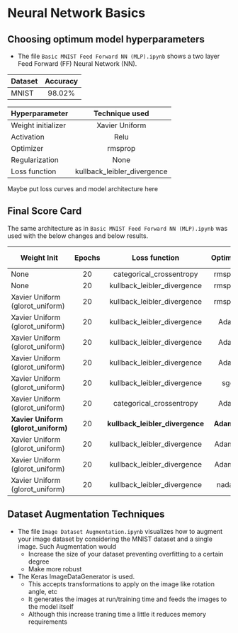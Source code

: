 # Neural Network Basics

## Choosing optimum model hyperparameters 

* The file ```Basic MNIST Feed Forward NN (MLP).ipynb``` shows a two layer Feed Forward (FF) Neural Network (NN).

| Dataset        | Accuracy           |
| ------------- |:-------------:|
| MNIST | 98.02%      |

| Hyperparameter        | Technique used           |
| ------------- |:-------------:|
| Weight initializer      | Xavier Uniform |
| Activation  | Relu      |
| Optimizer | rmsprop      |
| Regularization | None      |
| Loss function | kullback_leibler_divergence      |

Maybe put loss curves and model architecture here

## Final Score Card

The same architecture as in ```Basic MNIST Feed Forward NN (MLP).ipynb``` was used with the below changes and below results.

| Weight Init        | Epochs        | Loss function       | Optimizer        | Activation        | Batch Size        | Regularization        | Accuracy           |
| ------------- |:-------------:|:-------------:|:-------------:|:-------------:|:-------------:|:-------------:|:-------------:|
| None | 20      | categorical_crossentropy      | rmsprop      | relu      | 256      | None      | 98.20 |
| None | 20      | kullback_leibler_divergence      | rmsprop      | relu      | 256      | None      | 98.02 |
| Xavier Uniform (glorot_uniform) | 20      | kullback_leibler_divergence      | rmsprop      | relu      | 256      | Dropout(0.5); Dropout(0.5)  | 98.43 |
| Xavier Uniform (glorot_uniform) | 20      | kullback_leibler_divergence      | Adam      | relu      | 256      | Dropout(0.5); Dropout(0.5)     | 98.51 |
| Xavier Uniform (glorot_uniform) | 20      | kullback_leibler_divergence      | Adam      | relu      |  300      |kernel_regularizer=regularizers.l2(0.01); kernel_regularizer=regularizers.l2(0.01) | 96.83 |
| Xavier Uniform (glorot_uniform) | 20      | kullback_leibler_divergence      | Adam      |  relu | 300    |activity_regularizer=regularizers.l1(0.01); activity_regularizer=regularizers.l1(0.01) | 11.35 |
| Xavier Uniform (glorot_uniform) | 20      | kullback_leibler_divergence      | sgd      |  relu | 256    |Dropout(0.5); Dropout(0.5) | 93.43 |
| Xavier Uniform (glorot_uniform) | 20      | categorical_crossentropy      | Adam      |  relu | 256    |Dropout(0.5); Dropout(0.5) | 93.32 |
| **Xavier Uniform (glorot_uniform)** | 20      | **kullback_leibler_divergence**      | **Adamax**      |  relu | 256    |**Dropout(0.5); Dropout(0.5)** | **98.59** |
| Xavier Uniform (glorot_uniform) | 20      | kullback_leibler_divergence      | Adamax      |  relu | 256    |Dropout(0.6); Dropout(0.6) | 98.18 |
| Xavier Uniform (glorot_uniform) | 20      | kullback_leibler_divergence      | Adamax      |  relu | 256    |Dropout(0.55); Dropout(0.55) | 98.39 |
| Xavier Uniform (glorot_uniform) | 20      | kullback_leibler_divergence      | nadam      |  relu | 256    |Dropout(0.5); Dropout(0.5) | 98.25 |

## Dataset Augmentation Techniques

* The file ```Image Dataset Augmentation.ipynb``` visualizes how to augment your image dataset by considering the MNIST dataset and a single image. Such Augmentation would 
   * Increase the size of your dataset preventing overfitting to a certain degree
   * Make more robust
* The Keras ImageDataGenerator is used.
   * This accepts transformations to apply on the image like rotation angle, etc
   * It generates the images at run/training time and feeds the images to the model itself
   * Although this increase traning time a little it reduces memory requirements







